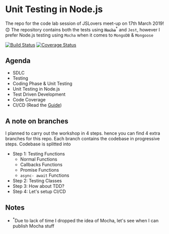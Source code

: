 # Unit Testing in Node.js

The repo for the code lab session of JSLovers meet-up on 17th March 2019! :blush:
The repository contains both the tests using ~~`Mocha`~~<sup>\*</sup> and `Jest`, however I prefer Node.js testing using `Mocha` when it comes to `MongoDB` & `Mongoose`

[![Build Status](https://travis-ci.org/ashokdey/nodejs-unit-testing.svg?branch=step-4-ci-cd)](https://travis-ci.org/ashokdey/nodejs-unit-testing) [![Coverage Status](https://coveralls.io/repos/github/ashokdey/nodejs-unit-testing/badge.svg?branch=master)](https://coveralls.io/github/ashokdey/nodejs-unit-testing?branch=master)

## Agenda

- SDLC
- Testing
- Coding Phase & Unit Testing
- Unit Testing in Node.js
- Test Driven Development
- Code Coverage
- CI/CD (Read the [Guide](Setup-For-CI.md))

## A note on branches

I planned to carry out the workshop in 4 steps. hence you can find 4 extra branches for this repo. Each branch contains the codebase in progressive steps. Codebase is splitted into

- Step 1: Testing Functions
  - Normal Functions
  - Callbacks Functions
  - Promise Functions
  - `async- await` Functions
- Step 2: Testing Classes
- Step 3: How about TDD?
- Step 4: Let's setup CI/CD

## Notes

- <sup>\*</sup>Due to lack of time I dropped the idea of Mocha, let's see when I can publish Mocha stuff
